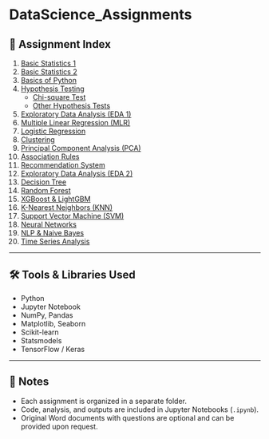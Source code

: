 # DataScience_Assignments
## 📂 Assignment Index  

1. [Basic Statistics 1](01_Basic_Statistics_1/)  
2. [Basic Statistics 2](02_Basic_Statistics_2/)  
3. [Basics of Python](03_Basics_of_Python/)  
4. [Hypothesis Testing](04_Hypothesis_Testing/)  
   - [Chi-square Test](04_Hypothesis_Testing/Chi_Square_Test.ipynb)  
   - [Other Hypothesis Tests](04_Hypothesis_Testing/Hypothesis_Testing.ipynb)  
5. [Exploratory Data Analysis (EDA 1)](05_EDA_1/)  
6. [Multiple Linear Regression (MLR)](06_Multiple_Linear_Regression/)  
7. [Logistic Regression](07_Logistic_Regression/)  
8. [Clustering](08_Clustering/)  
9. [Principal Component Analysis (PCA)](09_PCA/)  
10. [Association Rules](10_Association_Rules/)  
11. [Recommendation System](11_Recommendation_System/)  
12. [Exploratory Data Analysis (EDA 2)](12_EDA_2/)  
13. [Decision Tree](13_Decision_Tree/)  
14. [Random Forest](14_Random_Forest/)  
15. [XGBoost & LightGBM](15_XGBM_LGBM/)  
16. [K-Nearest Neighbors (KNN)](16_KNN/)  
17. [Support Vector Machine (SVM)](17_SVM/)  
18. [Neural Networks](18_Neural_Networks/)  
19. [NLP & Naive Bayes](19_NLP_Naive_Bayes/)  
20. [Time Series Analysis](20_TimeSeries/)  

---

## 🛠️ Tools & Libraries Used  
- Python  
- Jupyter Notebook  
- NumPy, Pandas  
- Matplotlib, Seaborn  
- Scikit-learn  
- Statsmodels  
- TensorFlow / Keras  

---

## 📌 Notes  
- Each assignment is organized in a separate folder.  
- Code, analysis, and outputs are included in Jupyter Notebooks (`.ipynb`).  
- Original Word documents with questions are optional and can be provided upon request.

  

